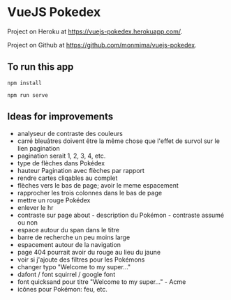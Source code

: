 # VueJS Pokedex

Project on Heroku at https://vuejs-pokedex.herokuapp.com/.

Project on Github at https://github.com/monmima/vuejs-pokedex.

## To run this app

    npm install

    npm run serve

## Ideas for improvements

- analyseur de contraste des couleurs
- carré bleuâtres doivent être la même chose que l'effet de survol sur le lien pagination
- pagination serait 1, 2, 3, 4, etc.
- type de flèches dans Pokédex
- hauteur Pagination avec flèches par rapport 
- rendre cartes cliqables au complet
- flèches vers le bas de page; avoir le meme espacement
- rapprocher les trois colonnes dans le bas de page
- mettre un rouge Pokédex
- enlever le hr
- contraste sur page about - description du Pokémon - contraste assumé ou non
- espace autour du span dans le titre
- barre de recherche un peu moins large
- espacement autour de la navigation
- page 404 pourrait avoir du rouge au lieu du jaune
- voir si j'ajoute des filtres pour les Pokémons
- changer typo "Welcome to my super..."
- dafont / font squirrel / google font
- font quicksand pour titre "Welcome to my super..." - Acme
- icônes pour Pokémon: feu, etc.